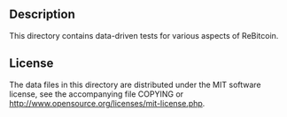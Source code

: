 Description
------------

This directory contains data-driven tests for various aspects of ReBitcoin.

License
--------

The data files in this directory are distributed under the MIT software
license, see the accompanying file COPYING or
http://www.opensource.org/licenses/mit-license.php.


